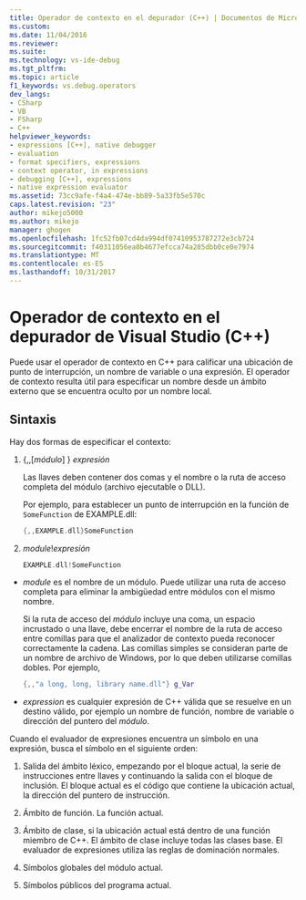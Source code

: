 ```yaml
---
title: Operador de contexto en el depurador (C++) | Documentos de Microsoft
ms.custom: 
ms.date: 11/04/2016
ms.reviewer: 
ms.suite: 
ms.technology: vs-ide-debug
ms.tgt_pltfrm: 
ms.topic: article
f1_keywords: vs.debug.operators
dev_langs:
- CSharp
- VB
- FSharp
- C++
helpviewer_keywords:
- expressions [C++], native debugger
- evaluation
- format specifiers, expressions
- context operator, in expressions
- debugging [C++], expressions
- native expression evaluator
ms.assetid: 73cc9afe-f4a4-474e-bb89-5a33fb5e570c
caps.latest.revision: "23"
author: mikejo5000
ms.author: mikejo
manager: ghogen
ms.openlocfilehash: 1fc52fb07cd4da994df07410953787272e3cb724
ms.sourcegitcommit: f40311056ea0b4677efcca74a285dbb0ce0e7974
ms.translationtype: MT
ms.contentlocale: es-ES
ms.lasthandoff: 10/31/2017
---
```

# <a name="context-operator-in-the-visual-studio-debugger-c"></a>Operador de contexto en el depurador de Visual Studio (C++)
Puede usar el operador de contexto en C++ para calificar una ubicación de punto de interrupción, un nombre de variable o una expresión. El operador de contexto resulta útil para especificar un nombre desde un ámbito externo que se encuentra oculto por un nombre local.  
  
##  <a name="BKMK_Using_context_operators_to_specify_a_symbol"></a> Sintaxis  
 Hay dos formas de especificar el contexto:  
  
1.  {,,[*módulo*] } *expresión*  
  
     Las llaves deben contener dos comas y el nombre o la ruta de acceso completa del módulo (archivo ejecutable o DLL).  
  
     Por ejemplo, para establecer un punto de interrupción en la función de `SomeFunction` de EXAMPLE.dll:  
  
    ```C++  
    {,,EXAMPLE.dll}SomeFunction  
    ```  
  
2.  *module*!*expresión*  
  
    ```C++  
    EXAMPLE.dll!SomeFunction  
    ```  
  
-   *module* es el nombre de un módulo. Puede utilizar una ruta de acceso completa para eliminar la ambigüedad entre módulos con el mismo nombre.  
  
     Si la ruta de acceso del *módulo* incluye una coma, un espacio incrustado o una llave, debe encerrar el nombre de la ruta de acceso entre comillas para que el analizador de contexto pueda reconocer correctamente la cadena. Las comillas simples se consideran parte de un nombre de archivo de Windows, por lo que deben utilizarse comillas dobles. Por ejemplo,  
  
    ```C++  
    {,,"a long, long, library name.dll"} g_Var  
    ```  
  
-   *expression* es cualquier expresión de C++ válida que se resuelve en un destino válido, por ejemplo un nombre de función, nombre de variable o dirección del puntero del *módulo*.  
  
 Cuando el evaluador de expresiones encuentra un símbolo en una expresión, busca el símbolo en el siguiente orden:  
  
1.  Salida del ámbito léxico, empezando por el bloque actual, la serie de instrucciones entre llaves y continuando la salida con el bloque de inclusión. El bloque actual es el código que contiene la ubicación actual, la dirección del puntero de instrucción.  
  
2.  Ámbito de función. La función actual.  
  
3.  Ámbito de clase, si la ubicación actual está dentro de una función miembro de C++. El ámbito de clase incluye todas las clases base. El evaluador de expresiones utiliza las reglas de dominación normales.  
  
4.  Símbolos globales del módulo actual.  
  
5.  Símbolos públicos del programa actual.